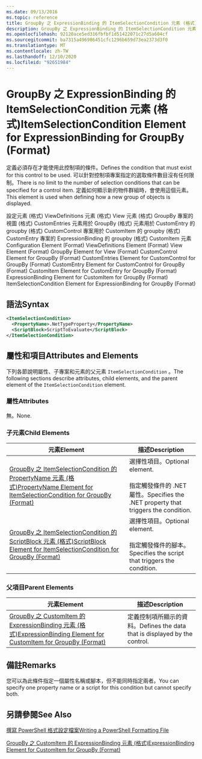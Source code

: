 ```yaml
---
ms.date: 09/13/2016
ms.topic: reference
title: GroupBy 之 ExpressionBinding 的 ItemSelectionCondition 元素 (格式)
description: GroupBy 之 ExpressionBinding 的 ItemSelectionCondition 元素 (格式)
ms.openlocfilehash: 92120ace5ed316fbfbf1d51422071c27d5a604cf
ms.sourcegitcommit: ba7315a496986451cfc1296b659d73ea2373d3f0
ms.translationtype: MT
ms.contentlocale: zh-TW
ms.lasthandoff: 12/10/2020
ms.locfileid: "92651984"
---
```

# <a name="itemselectioncondition-element-for-expressionbinding-for-groupby-format"></a><span data-ttu-id="ade90-103">GroupBy 之 ExpressionBinding 的 ItemSelectionCondition 元素 (格式)</span><span class="sxs-lookup"><span data-stu-id="ade90-103">ItemSelectionCondition Element for ExpressionBinding for GroupBy (Format)</span></span>

<span data-ttu-id="ade90-104">定義必須存在才能使用此控制項的條件。</span><span class="sxs-lookup"><span data-stu-id="ade90-104">Defines the condition that must exist for this control to be used.</span></span> <span data-ttu-id="ade90-105">可以針對控制項專案指定的選取條件數目沒有任何限制。</span><span class="sxs-lookup"><span data-stu-id="ade90-105">There is no limit to the number of selection conditions that can be specified for a control item.</span></span> <span data-ttu-id="ade90-106">定義如何顯示新的物件群組時，會使用這個元素。</span><span class="sxs-lookup"><span data-stu-id="ade90-106">This element is used when defining how a new group of objects is displayed.</span></span>

<span data-ttu-id="ade90-107">設定元素 (格式) ViewDefinitions 元素 (格式) View 元素 (格式) GroupBy 專案的視圖 (格式) CustomEntries 元素用於 GroupBy (格式) 元素用於 CustomEntry 的 groupby (格式) CustomControl 專案用於 CustomItem 的 groupby (格式) CustomEntry 專案的 ExpressionBinding 的 groupby (格式) CustomItem 元素</span><span class="sxs-lookup"><span data-stu-id="ade90-107">Configuration Element (Format) ViewDefinitions Element (Format) View Element (Format) GroupBy Element for View (Format) CustomControl Element for GroupBy (Format) CustomEntries Element for CustomControl for GroupBy (Format) CustomEntry Element for CustomControl for GroupBy (Format) CustomItem Element for CustomEntry for GroupBy (Format) ExpressionBinding Element for CustomItem for GroupBy (Format) ItemSelectionCondition Element for ExpressionBinding for GroupBy (Format)</span></span>

## <a name="syntax"></a><span data-ttu-id="ade90-108">語法</span><span class="sxs-lookup"><span data-stu-id="ade90-108">Syntax</span></span>

```xml
<ItemSelectionCondition>
  <PropertyName>.NetTypeProperty</PropertyName>
  <ScriptBlock>ScriptToEvaluate</ScriptBlock>
</ItemSelectionCondition>
```

## <a name="attributes-and-elements"></a><span data-ttu-id="ade90-109">屬性和項目</span><span class="sxs-lookup"><span data-stu-id="ade90-109">Attributes and Elements</span></span>

<span data-ttu-id="ade90-110">下列各節說明屬性、子專案和元素的父元素 `ItemSelectionCondition` 。</span><span class="sxs-lookup"><span data-stu-id="ade90-110">The following sections describe attributes, child elements, and the parent element of the `ItemSelectionCondition` element.</span></span>

### <a name="attributes"></a><span data-ttu-id="ade90-111">屬性</span><span class="sxs-lookup"><span data-stu-id="ade90-111">Attributes</span></span>

<span data-ttu-id="ade90-112">無。</span><span class="sxs-lookup"><span data-stu-id="ade90-112">None.</span></span>

### <a name="child-elements"></a><span data-ttu-id="ade90-113">子元素</span><span class="sxs-lookup"><span data-stu-id="ade90-113">Child Elements</span></span>

|<span data-ttu-id="ade90-114">元素</span><span class="sxs-lookup"><span data-stu-id="ade90-114">Element</span></span>|<span data-ttu-id="ade90-115">描述</span><span class="sxs-lookup"><span data-stu-id="ade90-115">Description</span></span>|
|-------------|-----------------|
|[<span data-ttu-id="ade90-116">GroupBy 之 ItemSelectionCondition 的 PropertyName 元素 (格式)</span><span class="sxs-lookup"><span data-stu-id="ade90-116">PropertyName Element for ItemSelectionCondition for GroupBy (Format)</span></span>](./propertyname-element-for-itemselectioncondition-for-groupby-format.md)|<span data-ttu-id="ade90-117">選擇性項目。</span><span class="sxs-lookup"><span data-stu-id="ade90-117">Optional element.</span></span><br /><br /> <span data-ttu-id="ade90-118">指定觸發條件的 .NET 屬性。</span><span class="sxs-lookup"><span data-stu-id="ade90-118">Specifies the .NET property that triggers the condition.</span></span>|
|[<span data-ttu-id="ade90-119">GroupBy 之 ItemSelectionCondition 的 ScriptBlock 元素 (格式)</span><span class="sxs-lookup"><span data-stu-id="ade90-119">ScriptBlock Element for ItemSelectionCondition for GroupBy (Format)</span></span>](./scriptblock-element-for-itemselectioncondition-for-groupby-format.md)|<span data-ttu-id="ade90-120">選擇性項目。</span><span class="sxs-lookup"><span data-stu-id="ade90-120">Optional element.</span></span><br /><br /> <span data-ttu-id="ade90-121">指定觸發條件的腳本。</span><span class="sxs-lookup"><span data-stu-id="ade90-121">Specifies the script that triggers the condition.</span></span>|

### <a name="parent-elements"></a><span data-ttu-id="ade90-122">父項目</span><span class="sxs-lookup"><span data-stu-id="ade90-122">Parent Elements</span></span>

|<span data-ttu-id="ade90-123">元素</span><span class="sxs-lookup"><span data-stu-id="ade90-123">Element</span></span>|<span data-ttu-id="ade90-124">描述</span><span class="sxs-lookup"><span data-stu-id="ade90-124">Description</span></span>|
|-------------|-----------------|
|[<span data-ttu-id="ade90-125">GroupBy 之 CustomItem 的 ExpressionBinding 元素 (格式)</span><span class="sxs-lookup"><span data-stu-id="ade90-125">ExpressionBinding Element for CustomItem for GroupBy (Format)</span></span>](./expressionbinding-element-for-customitem-for-groupby-format.md)|<span data-ttu-id="ade90-126">定義控制項所顯示的資料。</span><span class="sxs-lookup"><span data-stu-id="ade90-126">Defines the data that is displayed by the control.</span></span>|

## <a name="remarks"></a><span data-ttu-id="ade90-127">備註</span><span class="sxs-lookup"><span data-stu-id="ade90-127">Remarks</span></span>

<span data-ttu-id="ade90-128">您可以為此條件指定一個屬性名稱或腳本，但不能同時指定兩者。</span><span class="sxs-lookup"><span data-stu-id="ade90-128">You can specify one property name or a script for this condition but cannot specify both.</span></span>

## <a name="see-also"></a><span data-ttu-id="ade90-129">另請參閱</span><span class="sxs-lookup"><span data-stu-id="ade90-129">See Also</span></span>

[<span data-ttu-id="ade90-130">撰寫 PowerShell 格式設定檔案</span><span class="sxs-lookup"><span data-stu-id="ade90-130">Writing a PowerShell Formatting File</span></span>](./writing-a-powershell-formatting-file.md)

[<span data-ttu-id="ade90-131">GroupBy 之 CustomItem 的 ExpressionBinding 元素 (格式)</span><span class="sxs-lookup"><span data-stu-id="ade90-131">ExpressionBinding Element for CustomItem for GroupBy (Format)</span></span>](./expressionbinding-element-for-customitem-for-groupby-format.md)
